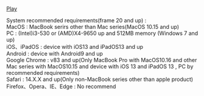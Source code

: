 [Play](https://johnson721.github.io/ProgramCraft/cubeIngine/)


System recommended requirements(frame 20 and up) : <br>
MacOS : MacBook serirs other than Mac series(MacOS 10.15 and up)<br>
PC : (Intel)i3-530 or (AMD)X4-9650 up and 512MB memory (Windows 7 and up)<br>
iOS、iPadOS : device with iOS13 and iPadOS13 and up<br>
Android : device with Android9 and up<br>
Google Chrome : v83 and up(Only MacBook Pro with MacOS10.16 and other Mac series with MacOS10.15 and device with iOS 13 and iPadOS 13 , PC by recommended requirements)<br>
Safari : 14.X.X and up(Only non-MacBook series other than apple product)<br>
Firefox、Opera、IE、Edge : No recommend<br>


